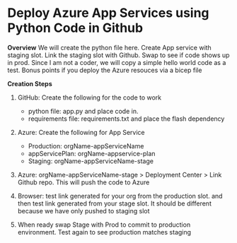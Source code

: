 # Deploy Azure App Services using Python Code in Github

**Overview**
We will create the python file here. Create App service with staging slot. Link the staging slot with Github. Swap to see if code shows up in prod. Since I am not a coder, we will copy a simple hello world code as a test. Bonus points if you deploy the Azure resouces via a bicep file

**Creation Steps**

1. GitHub: Create the following for the code to work
   - python file: app.py and place code in.
   - requirements file: requirements.txt and place the flash dependency
    
2. Azure: Create the following for App Service
   - Production: orgName-appServiceName 
   - appServicePlan: orgName-appservice-plan
   - Staging: orgName-appServiceName-stage

3. Azure: orgName-appServiceName-stage > Deployment Center > Link Github repo. This will push the code to Azure

4. Browser: test link generated for your org from the production slot. and then test link generated from your stage slot. It should be different because we have only pushed to staging slot 

5. When ready swap Stage with Prod to commit to production environment. Test again to see production matches staging
